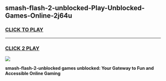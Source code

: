 
## smash-flash-2-unblocked-Play-Unblocked-Games-Online-2j64u
<h3>
<a href="https://premium76.site?title=smash-flash-2-unblocked&ref=25A">CLICK TO PLAY</a></h3>
<hr>

<h3>
<a href="https://premium76.site?title=smash-flash-2-unblocked&ref=25A">CLICK 2 PLAY</a>
  
</h3>

<a href="https://premium76.site?title=smash-flash-2-unblocked&ref=25A"><img src="https://clearcache.store/games.png"></a>


**smash-flash-2-unblocked games unblocked: Your Gateway to Fun and Accessible Online Gaming**
